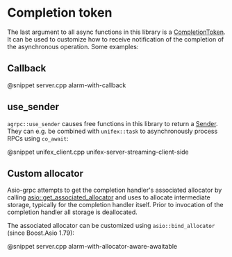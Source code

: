 # Completion token

The last argument to all async functions in this library is a [CompletionToken](https://www.boost.org/doc/libs/1_84_0/doc/html/boost_asio/reference/asynchronous_operations.html#boost_asio.reference.asynchronous_operations.completion_tokens_and_handlers). It can be used to customize how to receive notification of the completion of the asynchronous operation. Some examples:

## Callback

@snippet server.cpp alarm-with-callback

## use_sender

`agrpc::use_sender` causes free functions in this library to return a [Sender](https://github.com/facebookexperimental/libunifex/blob/main/doc/concepts.md#typedsender-concept). They can e.g. be combined with `unifex::task` to asynchronously process RPCs using `co_await`:

@snippet unifex_client.cpp unifex-server-streaming-client-side

## Custom allocator

Asio-grpc attempts to get the completion handler's associated allocator by calling [asio::get_associated_allocator](https://www.boost.org/doc/libs/1_84_0/doc/html/boost_asio/reference/get_associated_allocator.html) and uses to allocate intermediate storage, typically for the completion handler itself. Prior to invocation of the completion handler all storage is deallocated.

The associated allocator can be customized using `asio::bind_allocator` (since Boost.Asio 1.79):

@snippet server.cpp alarm-with-allocator-aware-awaitable
